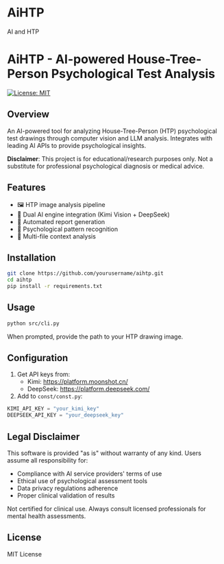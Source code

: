 # AiHTP
AI and HTP

# AiHTP - AI-powered House-Tree-Person Psychological Test Analysis

[![License: MIT](https://img.shields.io/badge/License-MIT-yellow.svg)](https://opensource.org/licenses/MIT)

## Overview
An AI-powered tool for analyzing House-Tree-Person (HTP) psychological test drawings through computer vision and LLM analysis. Integrates with leading AI APIs to provide psychological insights.

**Disclaimer**: This project is for educational/research purposes only. Not a substitute for professional psychological diagnosis or medical advice.

## Features
- 🖼️ HTP image analysis pipeline
- 🤖 Dual AI engine integration (Kimi Vision + DeepSeek)
- 📄 Automated report generation
- 🧠 Psychological pattern recognition
- 📁 Multi-file context analysis

## Installation
```bash
git clone https://github.com/yourusername/aihtp.git
cd aihtp
pip install -r requirements.txt
```

## Usage
```bash
python src/cli.py
```
When prompted, provide the path to your HTP drawing image.

## Configuration
1. Get API keys from:
   - Kimi: https://platform.moonshot.cn/
   - DeepSeek: https://platform.deepseek.com/
2. Add to `const/const.py`:
```python
KIMI_API_KEY = "your_kimi_key"
DEEPSEEK_API_KEY = "your_deepseek_key"
```

## Legal Disclaimer
This software is provided "as is" without warranty of any kind. Users assume all responsibility for:
- Compliance with AI service providers' terms of use
- Ethical use of psychological assessment tools
- Data privacy regulations adherence
- Proper clinical validation of results

Not certified for clinical use. Always consult licensed professionals for mental health assessments.

## License
MIT License
